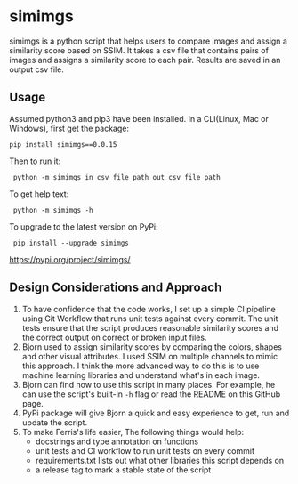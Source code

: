 
# simimgs
simimgs is a python script that helps users to compare images and assign a similarity score based on SSIM. It takes a csv file that contains pairs of images and assigns a similarity score to each pair. Results are saved in an output csv file.

## Usage
Assumed python3 and pip3 have been installed. In a CLI(Linux, Mac or Windows), first get the package:
```
pip install simimgs==0.0.15
``` 
Then to run it:
```
 python -m simimgs in_csv_file_path out_csv_file_path
``` 

To get help text:
```
 python -m simimgs -h
``` 
To upgrade to the latest version on PyPi:
```
 pip install --upgrade simimgs
``` 
https://pypi.org/project/simimgs/

## Design Considerations and Approach
1. To have confidence that the code works, I set up a simple CI pipeline using Git Workflow that runs unit tests against every commit. The unit tests ensure that the script produces reasonable similarity scores and the correct output on correct or broken input files.
2. Bjorn used to assign similarity scores by comparing the colors, shapes and other visual attributes. I used SSIM on multiple channels to mimic this approach. I think the more advanced way to do this is to use machine learning libraries and understand what's in each image.
3. Bjorn can find how to use this script in many places. For example, he can use the script's built-in `-h` flag or read the README on this GitHub page.
4. PyPi package will give Bjorn a quick and easy experience to get, run and update the script.
5. To make Ferris's life easier, The following things would help:
     * docstrings and type annotation on functions
     * unit tests and CI workflow to run unit tests on every commit
     * requirements.txt lists out what other libraries this script depends on
     * a release tag to mark a stable state of the script
 
